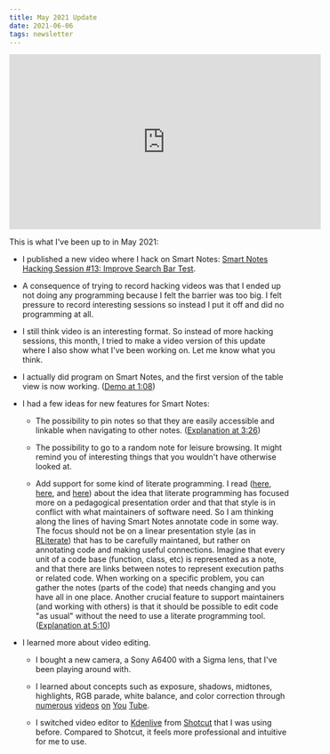 ```yaml
---
title: May 2021 Update
date: 2021-06-06
tags: newsletter
---
```


<p><center>
<iframe width="560" height="315" src="https://www.youtube.com/embed/cMqtkyMyr-w" title="YouTube video player" frameborder="0" allow="accelerometer; autoplay; clipboard-write; encrypted-media; gyroscope; picture-in-picture" allowfullscreen></iframe>
</center></p>

This is what I've been up to in May 2021:

* I published a new video where I hack on Smart Notes: [Smart Notes Hacking
  Session #13: Improve Search Bar Test](https://youtu.be/95l_XFtx-JQ).

* A consequence of trying to record hacking videos was that I ended up not
  doing any programming because I felt the barrier was too big. I felt pressure
  to record interesting sessions so instead I put it off and did no programming
  at all.

* I still think video is an interesting format. So instead of more hacking
  sessions, this month, I tried to make a video version of this update where I
  also show what I've been working on. Let me know what you think.

* I actually did program on Smart Notes, and the first version of the table
  view is now working. ([Demo at 1:08](https://youtu.be/cMqtkyMyr-w?t=68))

* I had a few ideas for new features for Smart Notes:

    * The possibility to pin notes so that they are easily accessible and
      linkable when navigating to other notes. ([Explanation at
      3:26](https://youtu.be/cMqtkyMyr-w?t=206))

    * The possibility to go to a random note for leisure browsing. It might
      remind you of interesting things that you wouldn't have otherwise
      looked at.

    * Add support for some kind of literate programming. I read
      ([here](https://twitter.com/mpeytonjones/status/1379500747751092226),
      [here](https://twitter.com/khinsen/status/1379762605837983746), and
      [here](https://twitter.com/rob_rix/status/1379593489344819204)) about the
      idea that literate programming has focused more on a pedagogical
      presentation order and that that style is in conflict with what
      maintainers of software need.  So I am thinking along the lines of having
      Smart Notes annotate code in some way.  The focus should not be on a
      linear presentation style (as in
      [RLiterate](/projects/rliterate/index.html)) that has to be carefully
      maintaned, but rather on annotating code and making useful connections.
      Imagine that every unit of a code base (function, class, etc) is
      represented as a note, and that there are links between notes to
      represent execution paths or related code. When working on a specific
      problem, you can gather the notes (parts of the code) that needs changing
      and you have all in one place. Another crucial feature to support
      maintainers (and working with others) is that it should be possible to
      edit code "as usual" without the need to use a literate programming tool.
      ([Explanation at 5:10](https://youtu.be/cMqtkyMyr-w?t=310))

* I learned more about video editing.

    * I bought a new camera, a Sony A6400 with a Sigma lens, that I've been
      playing around with.

    * I learned about concepts such as exposure, shadows, midtones, highlights,
      RGB parade, white balance, and color correction through
      [numerous](https://www.youtube.com/watch?v=Sy3ROPPRGXQ)
      [videos](https://www.youtube.com/watch?v=Gz_QzBdHDYc)
      [on](https://www.youtube.com/watch?v=w98TAEcNNLw)
      [You](https://www.youtube.com/watch?v=B29lwatn9hs)
      [Tube](https://www.youtube.com/watch?v=Rfx7wfFVO-E).

    * I switched video editor to [Kdenlive](https://kdenlive.org/) from
      [Shotcut](https://shotcut.org/) that I was using before. Compared to
      Shotcut, it feels more professional and intuitive for me to use.

